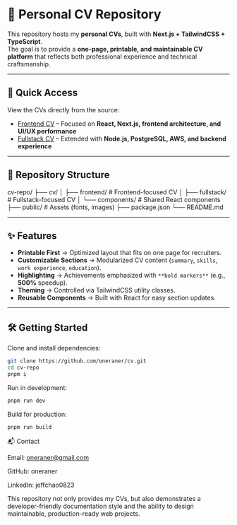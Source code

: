 # 📄 Personal CV Repository

This repository hosts my **personal CVs**, built with **Next.js + TailwindCSS + TypeScript**.  
The goal is to provide a **one-page, printable, and maintainable CV platform** that reflects both professional experience and technical craftsmanship.

---

## 🚀 Quick Access

View the CVs directly from the source:

- [Frontend CV](./cv/frontend) – Focused on **React, Next.js, frontend architecture, and UI/UX performance**  
- [Fullstack CV](./cv/fullstack) – Extended with **Node.js, PostgreSQL, AWS, and backend experience**  

---

## 📂 Repository Structure

cv-repo/
├── cv/
│ ├── frontend/ # Frontend-focused CV
│ ├── fullstack/ # Fullstack-focused CV
│ └── components/ # Shared React components
├── public/ # Assets (fonts, images)
├── package.json
└── README.md


---

## ✨ Features

- **Printable First** → Optimized layout that fits on one page for recruiters.  
- **Customizable Sections** → Modularized CV content (`summary`, `skills`, `work experience`, `education`).  
- **Highlighting** → Achievements emphasized with `**bold markers**` (e.g., **500%** speedup).  
- **Theming** → Controlled via TailwindCSS utility classes.  
- **Reusable Components** → Built with React for easy section updates.  

---

## 🛠️ Getting Started

Clone and install dependencies:

```bash
git clone https://github.com/oneraner/cv.git
cd cv-repo
pnpm i
```

Run in development:

```bash
pnpm run dev
```

Build for production:

```bash
pnpm run build
```

📬 Contact

Email: oneraner@gmail.com

GitHub: oneraner

LinkedIn: jeffchao0823

This repository not only provides my CVs, but also demonstrates a developer-friendly documentation style and the ability to design maintainable, production-ready web projects.